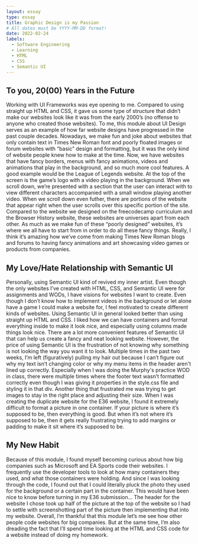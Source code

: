 ```yaml
---
layout: essay
type: essay
title: Graphic Design is my Passion
# All dates must be YYYY-MM-DD format!
date: 2022-02-24
labels:
  - Software Engineering
  - Learning
  - HTML
  - CSS
  - Semantic UI
---
```


## To you, 20(00) Years in the Future
Working with UI Frameworks was eye opening to me. Compared to using straight up HTML and CSS, it gave us some type of structure that didn’t make our websites look like it was from the early 2000’s (no offense to anyone who created those websites). To me, this module about UI Design serves as an example of how far website designs have progressed in the past couple decades. Nowadays, we make fun and joke about websites that only contain text in Times New Roman font and poorly floated images or forum websites with “basic” design and formatting, but it was the only kind of website people knew how to make at the time. Now, we have websites that have fancy borders, menus with fancy animations, videos and animations that play in the background, and so much more cool features. A good example would be the League of Legends website. At the top of the screen is the game’s logo with a video playing in the background. When we scroll down, we’re presented with a section that the user can interact with to view different characters accompanied with a small window playing another video. When we scroll down even futher, there are portions of the website that appear right when the user scrolls over this specific portion of the site. Compared to the website we designed on the freecodecamp curriculum and the Browser History website, these websites are universes apart from each other. As much as we make fun of these “poorly designed” websites, it’s where we all have to start from in order to do all these fancy things. Really, I think it’s amazing how we’ve come from making Times New Roman blogs and forums to having fancy animations and art showcasing video games or products from companies. 

## My Love/Hate Relationship with Semantic UI
Personally, using Semantic UI kind of revived my inner artist. Even though the only websites I’ve created with HTML, CSS, and Semantic UI were for assignments and WODs, I have visions for websites I want to create. Even though I don’t know how to implement videos in the background or let alone have a game I could make a website for, I feel motivated to create different kinds of websites. Using Semantic UI in general looked better than using straight up HTML and CSS. I liked how we can have containers and format everything inside to make it look nice, and especially using columns made things look nice. There are a lot more convenient features of Semantic UI that can help us create a fancy and neat looking website. However, the price of using Semantic UI is the frustration of not knowing why something is not looking the way you want it to look. Multiple times in the past two weeks, I’m left (figuratively) pulling my hair out because I can’t figure out why my text isn’t changing color or why my menu items in the header aren't lined up correctly. Especially when I was doing the Murphy's practice WOD in class, there were multiple times where the footer text wasn’t formatted correctly even though I was giving it properties in the style.css file and styling it in that div. Another thing that frustrated me was trying to get images to stay in the right place and adjusting their size. When I was creating the duplicate website for the E36 website, I found it extremely difficult to format a picture in one container. If your picture is where it’s supposed to be, then everything is good. But when it’s not where it’s supposed to be, then it gets really frustrating trying to add margins or padding to make it sit where it’s supposed to be. 

## My New Habit
Because of this module, I found myself becoming curious about how big companies such as Microsoft and EA Sports code their websites. I frequently use the developer tools to look at how many containers they used, and what those containers were holding. And since I was looking through the code, I found out that I could literally pluck the photo they used for the background or a certain part in the container. This would have been nice to know before turning in my E36 submission… The header for the website I chose took up half of the picture at the top of the website so I had to settle with screenshotting part of the picture then implementing that into my website. Overall, I’m thankful that this module let’s me see how other people code websites for big companies. But at the same time, I’m also dreading the fact that I’ll spend time looking at the HTML and CSS code for a website instead of doing my homework.
